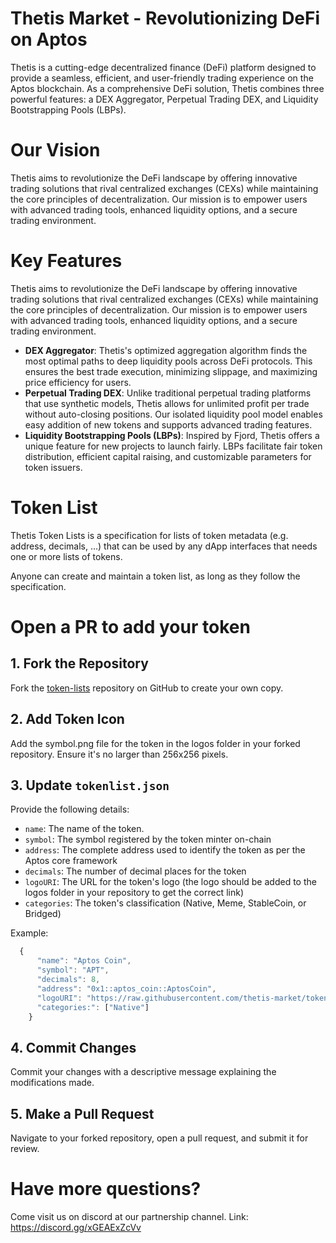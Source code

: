 # Thetis Market - Revolutionizing DeFi on Aptos
Thetis is a cutting-edge decentralized finance (DeFi) platform designed to provide a seamless, efficient, and user-friendly trading experience on the Aptos blockchain. As a comprehensive DeFi solution, Thetis combines three powerful features: a DEX Aggregator, Perpetual Trading DEX, and Liquidity Bootstrapping Pools (LBPs).

# Our Vision
Thetis aims to revolutionize the DeFi landscape by offering innovative trading solutions that rival centralized exchanges (CEXs) while maintaining the core principles of decentralization. Our mission is to empower users with advanced trading tools, enhanced liquidity options, and a secure trading environment.

# Key Features
Thetis aims to revolutionize the DeFi landscape by offering innovative trading solutions that rival centralized exchanges (CEXs) while maintaining the core principles of decentralization. Our mission is to empower users with advanced trading tools, enhanced liquidity options, and a secure trading environment.
- **DEX Aggregator**: Thetis's optimized aggregation algorithm finds the most optimal paths to deep liquidity pools across DeFi protocols. This ensures the best trade execution, minimizing slippage, and maximizing price efficiency for users.
- **Perpetual Trading DEX**: Unlike traditional perpetual trading platforms that use synthetic models, Thetis allows for unlimited profit per trade without auto-closing positions. Our isolated liquidity pool model enables easy addition of new tokens and supports advanced trading features.
- **Liquidity Bootstrapping Pools (LBPs)**: Inspired by Fjord, Thetis offers a unique feature for new projects to launch fairly. LBPs facilitate fair token distribution, efficient capital raising, and customizable parameters for token issuers.

# Token List
Thetis Token Lists is a specification for lists of token metadata (e.g. address, decimals, ...) that can be used by any dApp interfaces that needs one or more lists of tokens.

Anyone can create and maintain a token list, as long as they follow the specification.

# Open a PR to add your token

## 1. Fork the Repository

Fork the [token-lists](https://github.com/thetis-market/token-lists) repository on GitHub to create your own copy.

## 2. Add Token Icon

Add the symbol.png file for the token in the logos folder in your forked repository. Ensure it's no larger than 256x256 pixels.

## 3. Update `tokenlist.json`

Provide the following details:

- `name`: The name of the token.
- `symbol`: The symbol registered by the token minter on-chain
- `address`: The complete address used to identify the token as per the Aptos core framework
- `decimals`: The number of decimal places for the token
- `logoURI`: The URL for the token's logo (the logo should be added to the logos folder in your repository to get the correct link)
- `categories`: The token's classification (Native, Meme, StableCoin, or Bridged)

Example:

```typescript
  {
      "name": "Aptos Coin",
      "symbol": "APT",
      "decimals": 8,
      "address": "0x1::aptos_coin::AptosCoin",
      "logoURI": "https://raw.githubusercontent.com/thetis-market/token-lists/main/logos/APT.png",
      "categories:": ["Native"]
    }
```


## 4. Commit Changes

Commit your changes with a descriptive message explaining the modifications made.

## 5. Make a Pull Request

Navigate to your forked repository, open a pull request, and submit it for review.


# Have more questions?
Come visit us on discord at our partnership channel. Link: https://discord.gg/xGEAExZcVv